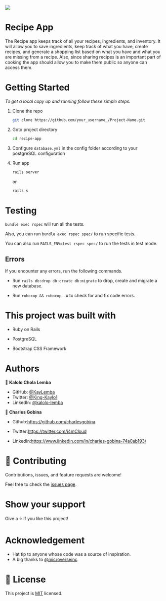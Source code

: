 ![](https://img.shields.io/badge/Microverse-blueviolet)

# Recipe App

The Recipe app keeps track of all your recipes, ingredients, and inventory. It will allow you to save ingredients, keep track of what you have, create recipes, and generate a shopping list based on what you have and what you are missing from a recipe. Also, since sharing recipes is an important part of cooking the app should allow you to make them public so anyone can access them.

# Getting Started


_To get a local copy up and running follow these simple steps._

1. Clone the repo
   ```sh
   git clone https://github.com/your_username_/Project-Name.git
   ```
2. Goto project directory
   ```sh
   cd recipe-app
   ```

3. Configure `database.yml` in the config folder according to your postgreSQL configuration
4. Run app
   ```sh
   rails server
   ```
   or
   ```sh
   rails s
   ```


# Testing

`bundle exec rspec` will run all the tests.

Also, you can run `bundle exec rspec spec/` to run specific tests.

You can also run `RAILS_ENV=test rspec spec/` to run the tests in test mode.

## Errors

If you encounter any errors, run the following commands.

- Run `rails db:drop db:create db:migrate` to drop, create and migrate a new database.

- Run `rubocop && rubocop -A` to check for and fix code errors.

# This project was built with

- Ruby on Rails

- PostgreSQL

- Bootstrap CSS Framework

# Authors

👤 **Kalolo Chola Lemba**

- GitHub: [@KayLemba](https://github.com/KayLemba)
- Twitter: [@King-Kaylo1](https://twitter.com/King_Kaylo1) 
- LinkedIn: [@kalolo-lemba](https://www.linkedin.com/in/https://www.linkedin.com/in/kalolo-lemba)

👤 **Charles Gobina**

- Github:https://github.com/charlesgobina

- Twitter:https://twitter.com/i4mCloud

- LinkedIn:https://www.linkedin.com/in/charles-gobina-74a0ab193/

# 🤝 Contributing

Contributions, issues, and feature requests are welcome!

Feel free to check the [issues page](https://github.com/Donard97/recipe-app/issues).

# Show your support

Give a ⭐️ if you like this project!

# Acknowledgement

- Hat tip to anyone whose code was a source of inspiration.
- A big thanks to [@microverseinc](https://github.com/microverseinc).

# 📝 License

This project is [MIT](./MIT.md) licensed.